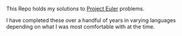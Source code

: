 This Repo holds my solutions to [Project Euler](https://projecteuler.net/) problems.

I have completed these over a handful of years in varying languages depending on what I was most comfortable with at the time.
